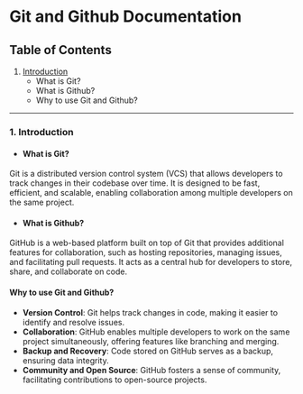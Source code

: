 # Git and Github Documentation

## Table of Contents

1. [Introduction](#1-introduction)
    - What is Git?
    - What is Github?
    - Why to use Git and Github?

---

### 1. Introduction

- #### What is Git?

Git is a distributed version control system (VCS) that allows developers to track changes in their codebase over time. It is designed to be fast, efficient, and scalable, enabling collaboration among multiple developers on the same project.

- #### What is Github?

GitHub is a web-based platform built on top of Git that provides additional features for collaboration, such as hosting repositories, managing issues, and facilitating pull requests. It acts as a central hub for developers to store, share, and collaborate on code.


#### Why to use Git and Github?

- **Version Control**: Git helps track changes in code, making it easier to identify and resolve issues.
- **Collaboration**: GitHub enables multiple developers to work on the same project simultaneously, offering features like branching and merging.
- **Backup and Recovery**: Code stored on GitHub serves as a backup, ensuring data integrity.
- **Community and Open Source**: GitHub fosters a sense of community, facilitating contributions to open-source projects.